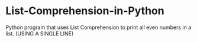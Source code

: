 # List-Comprehension-in-Python
Python program that uses List Comprehension to print all even numbers in a list. (USING A SINGLE LINE)

